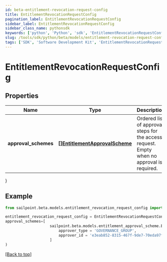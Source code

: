 ```yaml
---
id: beta-entitlement-revocation-request-config
title: EntitlementRevocationRequestConfig
pagination_label: EntitlementRevocationRequestConfig
sidebar_label: EntitlementRevocationRequestConfig
sidebar_class_name: pythonsdk
keywords: ['python', 'Python', 'sdk', 'EntitlementRevocationRequestConfig', 'BetaEntitlementRevocationRequestConfig'] 
slug: /tools/sdk/python/beta/models/entitlement-revocation-request-config
tags: ['SDK', 'Software Development Kit', 'EntitlementRevocationRequestConfig', 'BetaEntitlementRevocationRequestConfig']
---
```


# EntitlementRevocationRequestConfig


## Properties

Name | Type | Description | Notes
------------ | ------------- | ------------- | -------------
**approval_schemes** | [**[]EntitlementApprovalScheme**](entitlement-approval-scheme) | Ordered list of approval steps for the access request. Empty when no approval is required. | [optional] 
}

## Example

```python
from sailpoint.beta.models.entitlement_revocation_request_config import EntitlementRevocationRequestConfig

entitlement_revocation_request_config = EntitlementRevocationRequestConfig(
approval_schemes=[
                    sailpoint.beta.models.entitlement_approval_scheme.EntitlementApprovalScheme(
                        approver_type = 'GOVERNANCE_GROUP', 
                        approver_id = 'e3eab852-8315-467f-9de7-70eda97f63c8', )
                    ]
)

```
[[Back to top]](#) 

